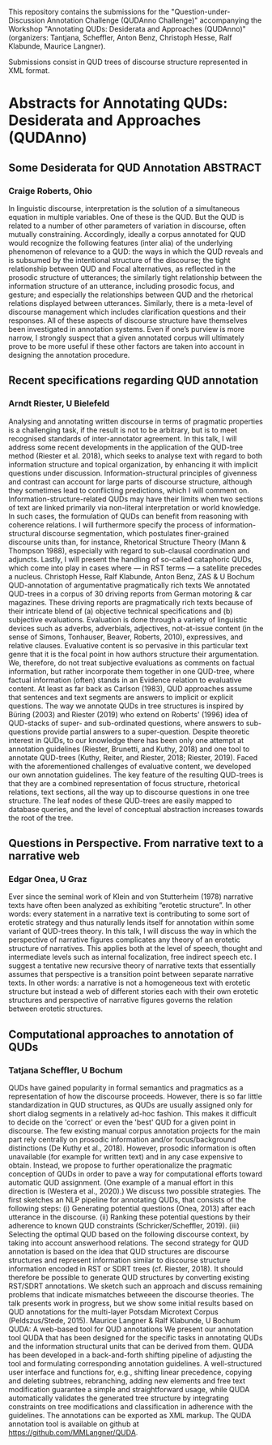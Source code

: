 This repository contains the submissions for the "Question-under-Discussion Annotation Challenge (QUDAnno Challenge)" accompanying the Workshop "Annotating QUDs: Desiderata and Approaches (QUDAnno)" (organizers: Tantjana, Scheffler, Anton Benz, Christoph Hesse, Ralf Klabunde, Maurice Langner).

Submissions consist in QUD trees of discourse structure represented in XML format.

# Abstracts for Annotating QUDs: Desiderata and Approaches (QUDAnno)

## Some Desiderata for QUD Annotation ABSTRACT
### Craige Roberts, Ohio

In linguistic discourse, interpretation is the solution of a simultaneous equation in multiple variables. One of these is the QUD. But the QUD is related to a number of other parameters of variation in discourse, often mutually constraining. Accordingly, ideally a corpus annotated for QUD would recognize the following features (inter alia) of the underlying phenomenon of relevance to a QUD: the ways in which the QUD reveals and is subsumed by the intentional structure of the discourse; the tight relationship between QUD and Focal alternatives, as reflected in the prosodic structure of utterances; the similarly tight relationship between the information structure of an utterance, including prosodic focus, and gesture; and especially the relationships between QUD and the rhetorical relations displayed between utterances. Similarly, there is a meta-level of discourse management which includes clarification questions and their responses. All of these aspects of discourse structure have themselves been investigated in annotation systems. Even if one’s purview is more narrow, I strongly suspect that a given annotated corpus will ultimately prove to be more useful if these other factors are taken into account in designing the annotation procedure.

## Recent specifications regarding QUD annotation
### Arndt Riester, U Bielefeld

Analysing and annotating written discourse in terms of pragmatic properties is a challenging task, if the result is not to be arbitrary, but is to meet recognised standards of inter-annotator agreement. In this talk, I will address some recent developments in the application of the QUD-tree method (Riester et al. 2018), which seeks to analyse text with regard to both information structure and topical organization, by enhancing it with implicit questions under discussion. Information-structural principles of givenness and contrast can account for large parts of discourse structure, although they sometimes lead to conflicting predictions, which I will comment on. Information-structure-related QUDs may have their limits when two sections of text are linked primarily via non-literal interpretation or world knowledge. In such cases, the formulation of QUDs can benefit from reasoning with coherence relations. I will furthermore specify the process of information-structural discourse segmentation, which postulates finer-grained discourse units than, for instance, Rhetorical Structure Theory (Mann & Thompson 1988), especially with regard to sub-clausal coordination and adjuncts. Lastly, I will present the handling of so-called cataphoric QUDs, which come into play in cases where — in RST terms — a satellite precedes a nucleus.
Christoph Hesse, Ralf Klabunde, Anton Benz, ZAS & U Bochum
QUD-annotation of argumentative pragmatically rich texts
We annotated QUD-trees in a corpus of 30 driving reports from German motoring & car magazines. These driving reports are pragmatically rich texts because of their intricate blend of (a) objective technical specifications and (b) subjective evaluations. Evaluation is done through a variety of linguistic devices such as adverbs, adverbials, adjectives, not-at-issue content (in the sense of Simons, Tonhauser, Beaver, Roberts, 2010), expressives, and relative clauses. Evaluative content is so pervasive in this particular text genre that it is the focal point in how authors structure their argumentation. We, therefore, do not treat subjective evaluations as comments on factual information, but rather incorporate them together in one QUD-tree, where factual information (often) stands in an Evidence relation to evaluative content. At least as far back as Carlson (1983), QUD approaches assume that sentences and text segments are answers to implicit or explicit questions. The way we annotate QUDs in tree structures is inspired by Büring (2003) and Riester (2019) who extend on Roberts' (1996) idea of QUD-stacks of super- and sub-ordinated questions, where answers to sub-questions provide partial answers to a super-question. Despite theoretic interest in QUDs, to our knowledge there has been only one attempt at annotation guidelines (Riester, Brunetti, and Kuthy, 2018) and one tool to annotate QUD-trees (Kuthy, Reiter, and Riester, 2018; Riester, 2019). Faced with the aforementioned challenges of evaluative content, we developed our own annotation guidelines. The key feature of the resulting QUD-trees is that they are a combined representation of focus structure, rhetorical relations, text sections, all the way up to discourse questions in one tree structure. The leaf nodes of these QUD-trees are easily mapped to database queries, and the level of conceptual abstraction increases towards the root of the tree.

## Questions in Perspective. From narrative text to a narrative web
### Edgar Onea, U Graz

Ever since the seminal work of Klein and von Stutterheim (1978) narrative texts have often been analyzed as exhibiting “erotetic structure”. In other words: every statement in a narrative text is contributing to some sort of erotetic strategy and thus naturally lends itself for annotation within some variant of QUD-trees theory. In this talk, I will discuss the way in which the perspective of narrative figures complicates any theory of an erotetic structure of narratives. This applies both at the level of speech, thought and intermediate levels such as internal focalization, free indirect speech etc. I suggest a tentative new recursive theory of narrative texts that essentially assumes that perspective is a transition point between separate narrative texts. In other words: a narrative is not a homogeneous text with erotetic structure but instead a web of different stories each with their own erotetic structures and perspective of narrative figures governs the relation between erotetic structures.

## Computational approaches to annotation of QUDs
### Tatjana Scheffler, U Bochum

QUDs have gained popularity in formal semantics and pragmatics as a representation of how the discourse proceeds. However, there is so far little standardization in QUD structures, as QUDs are usually assigned only for short dialog segments in a relatively ad-hoc fashion. This makes it difficult to decide on the 'correct' or even the 'best' QUD for a given point in discourse. The few existing manual
corpus annotation projects for the main part rely centrally on prosodic information and/or focus/background distinctions (De Kuthy et al., 2018). However, prosodic information is often unavailable (for example for written text) and in any case expensive to obtain. Instead, we propose to further operationalize the pragmatic conception of QUDs in order to pave a way for computational efforts toward automatic QUD assignment. (One example of a manual effort in this direction is (Westera et al., 2020).)
We discuss two possible strategies. The first sketches an NLP pipeline for annotating QUDs, that consists of the following steps: (i) Generating potential questions (Onea, 2013) after each utterance in the discourse. (ii) Ranking these potential questions by their adherence to known QUD constraints (Schricker/Scheffler, 2019). (iii) Selecting the optimal QUD based on the following discourse context, by taking into account answerhood relations.
The second strategy for QUD annotation is based on the idea that QUD structures are discourse structures and represent information similar to discourse structure information encoded in RST or SDRT trees (cf. Riester, 2018). It should therefore be possible to generate QUD structures by converting existing RST/SDRT annotations. We sketch such an approach and discuss remaining problems that indicate mismatches betweeen the discourse theories.
The talk presents work in progress, but we show some initial results based on QUD annotations for the multi-layer Potsdam Microtext Corpus (Peldszus/Stede, 2015).
Maurice Langner & Ralf Klabunde, U Bochum
QUDA: A web-based tool for QUD annotations
We present our annotation tool QUDA that has been designed for the specific tasks in annotating QUDs and the information structural units that can be derived from them. QUDA has been developed in a back-and-forth shifting pipeline of adjusting the tool and formulating corresponding annotation guidelines. A well-structured user interface and functions for, e.g., shifting linear precedence, copying and deleting subtrees, rebranching, adding new elements and free text modification guarantee a simple and straightforward usage, while QUDA automatically validates the generated tree structure by integrating constraints on tree modifications and classification in adherence with the guidelines. The annotations can be exported as XML markup. The QUDA annotation tool is available on github at https://github.com/MMLangner/QUDA.
